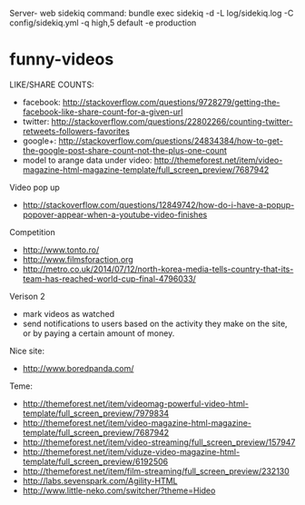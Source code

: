 Server- web
sidekiq command: bundle exec sidekiq -d -L log/sidekiq.log -C config/sidekiq.yml -q high,5 default -e production


funny-videos
============
LIKE/SHARE COUNTS:
- facebook: http://stackoverflow.com/questions/9728279/getting-the-facebook-like-share-count-for-a-given-url
- twitter: http://stackoverflow.com/questions/22802266/counting-twitter-retweets-followers-favorites
- google+: http://stackoverflow.com/questions/24834384/how-to-get-the-google-post-share-count-not-the-plus-one-count
- model to arange data under video: http://themeforest.net/item/video-magazine-html-magazine-template/full_screen_preview/7687942


Video pop up
- http://stackoverflow.com/questions/12849742/how-do-i-have-a-popup-popover-appear-when-a-youtube-video-finishes

Competition
- http://www.tonto.ro/
- http://www.filmsforaction.org
- http://metro.co.uk/2014/07/12/north-korea-media-tells-country-that-its-team-has-reached-world-cup-final-4796033/

Verison 2
- mark videos as watched
- send notifications to users based on the activity they make on the site, or by paying a certain amount of money.


Nice site:
- http://www.boredpanda.com/

Teme:
- http://themeforest.net/item/videomag-powerful-video-html-template/full_screen_preview/7979834
- http://themeforest.net/item/video-magazine-html-magazine-template/full_screen_preview/7687942
- http://themeforest.net/item/video-streaming/full_screen_preview/157947
- http://themeforest.net/item/viduze-video-magazine-html-template/full_screen_preview/6192506
- http://themeforest.net/item/film-streaming/full_screen_preview/232130
- http://labs.sevenspark.com/Agility-HTML
- http://www.little-neko.com/switcher/?theme=Hideo
